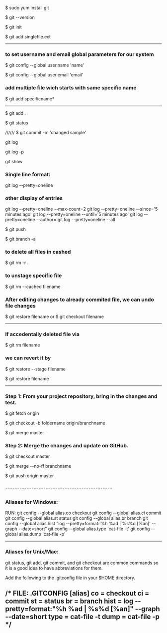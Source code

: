 $ sudo yum install git

$ git --version

$ git init 

$ git add singlefile.ext

-----

### to set username and email global parameters for our system

$ git config --global user.name 'name'

$ git config --global user.email 'email' 


### add multiple file wich starts with same specific name

$ git add specificname*

-----

$ git add .

$ git status


//////
$ git commit -m 'changed sample'

git log

git log -p

git show <commit hash code>

### Single line format:

git log --pretty=oneline

### other display of entries

git log --pretty=oneline --max-count=2
git log --pretty=oneline --since='5 minutes ago'
git log --pretty=oneline --until='5 minutes ago'
git log --pretty=oneline --author=<your name>
git log --pretty=oneline --all


$ git push

$ git branch -a

### to delete all files in cashed

$ git rm -r .

### to unstage specific file

$ git rm --cached filename
  
### After editing changes to already commited file, we can undo file changes
  
$ git restore filename
  or
$ git checkout filename
 
-------
  
### If accedentally deleted file via 
  
$ git rm filename 
  
### we can revert it by
  
$ git restore --stage filename
  
$ git restore filename  
  
-------




### Step 1: From your project repository, bring in the changes and test.

$ git fetch origin

$ git checkout -b foldername origin/branchname

$ git merge master

### Step 2: Merge the changes and update on GitHub.

$ git checkout master

$ git merge --no-ff branchname

$ git push origin master



### ---------------------------------------------
### Aliases for Windows:

RUN:
git config --global alias.co checkout
git config --global alias.ci commit
git config --global alias.st status
git config --global alias.br branch
git config --global alias.hist "log --pretty=format:'%h %ad | %s%d [%an]' --graph --date=short"
git config --global alias.type 'cat-file -t'
git config --global alias.dump 'cat-file -p'

---------------------------------------------

### Aliases for Unix/Mac:

git status, git add, git commit, and git checkout are common commands so it is a good idea to have abbreviations for them.

Add the following to the .gitconfig file in your $HOME directory.
  
### 
 /*
FILE: .GITCONFIG
[alias]
  co = checkout
  ci = commit
  st = status
  br = branch
  hist = log --pretty=format:\"%h %ad | %s%d [%an]\" --graph --date=short
  type = cat-file -t
  dump = cat-file -p
*/
---------------------------------------------

